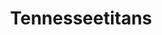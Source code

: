 ---
title: Tennesseetitans
crosslinks:
- youtubefactsbot
- nfl
- NFL_Draft
- tmsbmeta
- youtubot
- u_imguralbumbot
- nflstreams
- Texans
- detroitlions
- livven
- cordcutters
- Jaguars
- MassdropBot
- EvilLeagueOfEvil
- anti_gif_bot
- autotldr
- oaklandraiders
- Lions
- predators
- panthers
---